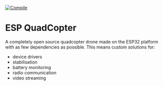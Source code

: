 [![Compile](https://github.com/sudoDeVinci/ESP-QuadCopter/actions/workflows/compile.yml/badge.svg?branch=main)](https://github.com/sudoDeVinci/ESP-QuadCopter/actions/workflows/compile.yml)

# ESP QuadCopter

A completely open source quadcopter drone made on the ESP32 platform with as few dependencies as possible.
This means custom solutions for:
- device drivers
- stabilisation
- battery monitoring
- radio communication
- video streaming
